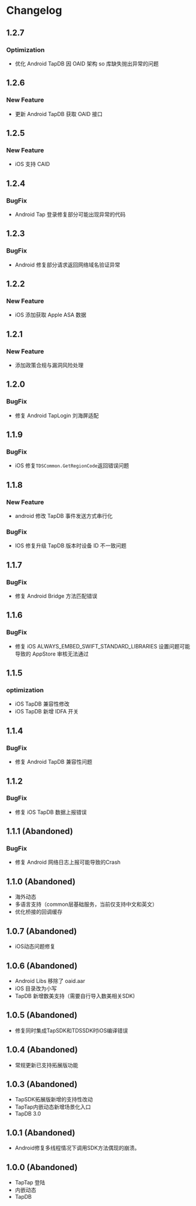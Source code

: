 # Changelog

## 1.2.7

### Optimization

* 优化 Android TapDB 因 OAID 架构 so 库缺失抛出异常的问题


## 1.2.6

### New Feature

* 更新 Android TapDB 获取 OAID 接口

## 1.2.5

### New Feature

* iOS 支持 CAID

## 1.2.4

### BugFix

* Android Tap 登录修复部分可能出现异常的代码

## 1.2.3

### BugFix

* Android 修复部分请求返回网络域名验证异常


## 1.2.2

### New Feature

* iOS 添加获取 Apple ASA 数据


## 1.2.1

### New Feature

* 添加政策合规与漏洞风险处理


## 1.2.0

### BugFix

* 修复 Android TapLogin 刘海屏适配

## 1.1.9 

### BugFix

*  iOS 修复`TDSCommon.GetRegionCode`返回错误问题

## 1.1.8

### New Feature

* android 修改 TapDB 事件发送方式串行化

### BugFix

* IOS 修复升级 TapDB 版本时设备 ID 不一致问题

## 1.1.7

### BugFix

* 修复 Android Bridge 方法匹配错误

## 1.1.6

### BugFix

* 修复 iOS ALWAYS_EMBED_SWIFT_STANDARD_LIBRARIES 设置问题可能导致的 AppStore 审核无法通过

## 1.1.5

### optimization

- iOS TapDB 兼容性修改
- iOS TapDB 新增 IDFA 开关

## 1.1.4

### BugFix

- 修复 Android TapDB 兼容性问题

## 1.1.2

### BugFix

- 修复 iOS TapDB 数据上报错误

## 1.1.1 (Abandoned)

### BugFix

- 修复 Android 网络日志上报可能导致的Crash

## 1.1.0 (Abandoned)

- 海外动态
- 多语言支持（common层基础服务，当前仅支持中文和英文）
- 优化桥接的回调缓存

## 1.0.7 (Abandoned)

- iOS动态问题修复

## 1.0.6 (Abandoned)

- Android Libs 移除了 oaid.aar
- iOS 目录改为小写
- TapDB 新增数美支持（需要自行导入数美相关SDK)

## 1.0.5 (Abandoned)

- 修复同时集成TapSDK和TDSSDK时iOS编译错误

## 1.0.4 (Abandoned)

- 常规更新已支持拓展版功能

## 1.0.3 (Abandoned)

- TapSDK拓展版新增的支持性改动
- TapTap内嵌动态新增场景化入口
- TapDB 3.0

## 1.0.1 (Abandoned)

- Android修复多线程情况下调用SDK方法偶现的崩溃。

## 1.0.0 (Abandoned)

- TapTap 登陆
- 内嵌动态
- TapDB